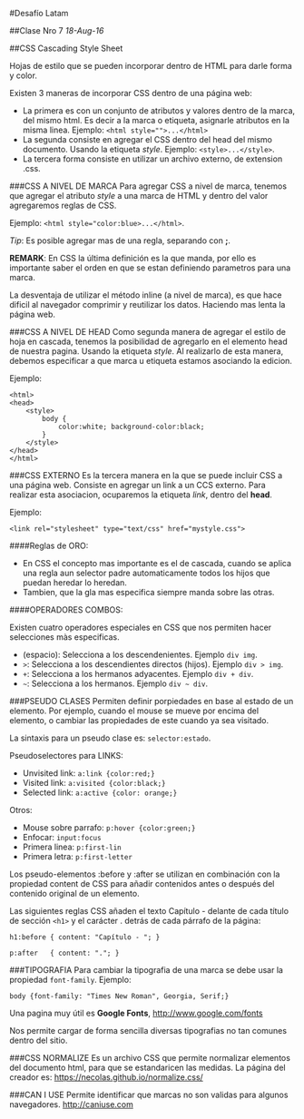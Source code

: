 #Desafío Latam

##Clase Nro 7
*18-Aug-16*

##CSS
Cascading Style Sheet

Hojas de estilo que se pueden incorporar dentro de HTML para darle forma y color.

Existen 3 maneras de incorporar CSS dentro de una página web:

- La primera es con un conjunto de atributos y valores dentro de la marca, del mismo html. Es decir a la marca o etiqueta, asignarle atributos en la misma linea. Ejemplo: `<html style="">...</html>`
- La segunda consiste en agregar el CSS dentro del head del mismo documento. Usando la etiqueta *style*. Ejemplo: `<style>...</style>`.
- La tercera forma consiste en utilizar un archivo externo, de extension .css.

###CSS A NIVEL DE MARCA
Para agregar CSS a nivel de marca, tenemos que agregar el atributo *style*  a una marca de HTML y dentro del valor agregaremos reglas de CSS.

Ejemplo:
`<html style="color:blue>...</html>`.

*Tip*: Es posible agregar mas de una regla, separando con **;**.

**REMARK**: En CSS la última definición es la que manda, por ello es importante saber el orden en que se estan definiendo parametros para una marca.

La desventaja de utilizar el método inline (a nivel de marca), es que hace dificil al navegador comprimir y reutilizar los datos. Haciendo mas lenta la página web.

###CSS A NIVEL DE HEAD
Como segunda manera de agregar el estilo de hoja en cascada, tenemos la posibilidad de agregarlo en el elemento head de nuestra pagina. Usando la etiqueta *style*. Al realizarlo de esta manera, debemos especificar a que marca u etiqueta estamos asociando la edicion.

Ejemplo:

    <html>
    <head>
        <style>
            body {
                color:white; background-color:black;
            }
        </style>
    </head>
    </html>


###CSS EXTERNO
Es la tercera manera en la que se puede incluir CSS a una página web.  Consiste en agregar un link a un CCS externo. Para realizar esta asociacion, ocuparemos la etiqueta *link*, dentro del **head**.

Ejemplo:

`<link rel="stylesheet" type="text/css" href="mystyle.css">`

####Reglas de ORO:

* En CSS el concepto mas importante es el de cascada, cuando se aplica una regla aun selector padre automaticamente todos los hijos que puedan heredar lo heredan.
* Tambien, que la gla mas especifica siempre manda sobre las otras.


####OPERADORES COMBOS:

Existen cuatro operadores especiales en CSS que nos permiten hacer selecciones màs especificas.

* (espacio): Selecciona a los descendenientes. Ejemplo `div img`.
* `>`: Selecciona a los descendientes directos (hijos). Ejemplo `div > img`.
* `+`: Selecciona a los hermanos adyacentes. Ejemplo `div + div`.
* `~`: Selecciona a los hermanos. Ejemplo `div ~ div`.


###PSEUDO CLASES
Permiten definir porpiedades en base al estado de un elemento. Por ejemplo, cuando el mouse se mueve por encima del elemento, o cambiar las propiedades de este cuando ya sea visitado.

La sintaxis para un pseudo clase es: `selector:estado`.

Pseudoselectores para LINKS:

- Unvisited link: `a:link {color:red;}`
- Visited link: `a:visited {color:black;}`
- Selected link: `a:active {color: orange;}`

Otros:

* Mouse sobre parrafo: `p:hover {color:green;}`
* Enfocar: `input:focus`
* Primera linea: `p:first-lin`
* Primera letra: `p:first-letter`


Los pseudo-elementos :before y :after se utilizan en combinación con la propiedad content de CSS para añadir contenidos antes o después del contenido original de un elemento.

Las siguientes reglas CSS añaden el texto Capítulo - delante de cada título de sección `<h1>` y el carácter . detrás de cada párrafo de la página:

    h1:before { content: "Capítulo - "; }
    
    p:after   { content: "."; }
    


###TIPOGRAFIA
Para cambiar la tipografia de una marca se debe usar la propiedad `font-family`. Ejemplo:

    body {font-family: "Times New Roman", Georgia, Serif;}


Una pagina muy útil es **Google Fonts**, http://www.google.com/fonts

Nos permite cargar de forma sencilla diversas tipografias no tan comunes dentro del sitio.


###CSS NORMALIZE
Es un archivo CSS que permite normalizar elementos del documento html, para que se estandaricen las medidas. La página del creador es: https://necolas.github.io/normalize.css/

###CAN I USE
Permite identificar que marcas no son validas para algunos navegadores.
http://caniuse.com










